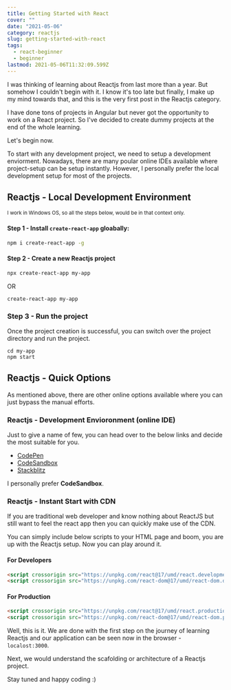 ```yaml
---
title: Getting Started with React
cover: ""
date: "2021-05-06"
category: reactjs
slug: getting-started-with-react
tags:
  - react-beginner
  - beginner
lastmod: 2021-05-06T11:32:09.599Z
---
```


I was thinking of learning about Reactjs from last more than a year. But somehow I couldn't begin with it. I know it's too late but finally, I make up my mind towards that, and this is the very first post in the Reactjs category.

I have done tons of projects in Angular but never got the opportunity to work on a React project. So I've decided to create dummy projects at the end of the whole learning.

Let's begin now.

To start with any development project, we need to setup a development enviorment. Nowadays, there are many poular online IDEs available where project-setup can be setup instantly. However, I personally prefer the local development setup for most of the projects.

## Reactjs - Local Development Environment

<small>I work in Windows OS, so all the steps below, would be in that context only.</small>

#### Step 1 - Install `create-react-app` gloabally:

```bash
npm i create-react-app -g
```

#### Step 2 - Create a new Reactjs project

```bash
npx create-react-app my-app
```

OR

```shell
create-react-app my-app
```

### Step 3 - Run the project

Once the project creation is successful, you can switch over the project directory and run the project.

```shell
cd my-app
npm start
```

## Reactjs - Quick Options

As mentioned above, there are other online options available where you can just bypass the manual efforts.

### Reactjs - Development Envioronment (online IDE)

Just to give a name of few, you can head over to the below links and decide the most suitable for you.

- [CodePen](https://codepen.io/pen?&editors=0010&prefill_data_id=02943edd-01bf-44c1-ab45-2ea17c6661c5)
- [CodeSandbox](https://codesandbox.io/s/new)
- [Stackblitz](https://stackblitz.com/fork/react)

I personally prefer **CodeSandbox**.

### Reactjs - Instant Start with CDN

If you are traditional web developer and know nothing about ReactJS but still want to feel the react app then you can quickly make use of the CDN.

You can simply include below scripts to your HTML page and boom, you are up with the Reactjs setup. Now you can play around it.

#### For Developers

```html
<script crossorigin src="https://unpkg.com/react@17/umd/react.development.js"></script>
<script crossorigin src="https://unpkg.com/react-dom@17/umd/react-dom.development.js"></script>
```

#### For Production

```html
<script crossorigin src="https://unpkg.com/react@17/umd/react.production.min.js"></script>
<script crossorigin src="https://unpkg.com/react-dom@17/umd/react-dom.production.min.js"></script>
```

Well, this is it. We are done with the first step on the journey of learning Reactjs and our application can be seen now in the browser - `localost:3000`.

Next, we would understand the scafolding or architecture of a Reactjs project.

Stay tuned and happy coding :)
